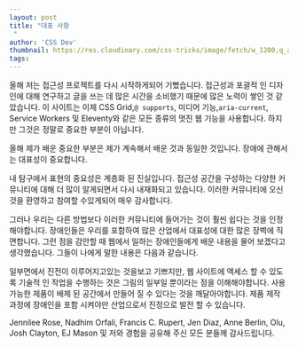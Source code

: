 ```yaml
---
layout: post
title: "대표 사항
 "
author: 'CSS Dev'
thumbnail: https://res.cloudinary.com/css-tricks/image/fetch/w_1200,q_auto,f_auto/https://css-tricks.com/wp-content/uploads/2020/12/Screen-Shot-2020-12-14-at-4.28.51-PM.png
tags: 
---
```



올해 저는 접근성 프로젝트를 다시 시작하게되어 기뻤습니다.
 접근성과 포괄적 인 디자인에 대해 연구하고 글을 쓰는 데 많은 시간을 소비했기 때문에 많은 노력이 쌓인 것 같았습니다.
 이 사이트는 이제 CSS Grid,`@ supports`, 미디어 기능,`aria-current`, Service Workers 및 Eleventy와 같은 모든 종류의 멋진 웹 기능을 사용합니다.
 하지만 그것은 정말로 중요한 부분이 아닙니다.
 

올해 제가 배운 중요한 부분은 제가 계속해서 배운 것과 동일한 것입니다. 장애에 관해서는 대표성이 중요합니다.
 

내 탐구에서 표현의 중요성은 계층화 된 진실입니다. 접근성 공간을 구성하는 다양한 커뮤니티에 대해 더 많이 알게되면서 다시 내재화되고 있습니다.
 이러한 커뮤니티에 오신 것을 환영하고 참여할 수있게되어 매우 감사합니다.
 

그러나 우리는 다른 방법보다 이러한 커뮤니티에 들어가는 것이 훨씬 쉽다는 것을 인정해야합니다.
 장애인들은 우리를 포함하여 많은 산업에서 대표성에 대한 많은 장벽에 직면합니다.
 그런 점을 감안할 때 웹에서 일하는 장애인들에게 배운 내용을 물어 보겠다고 생각했습니다.
 그들이 나에게 말한 내용은 다음과 같습니다.
 

일부면에서 진전이 이루어지고있는 것을보고 기쁘지만, 웹 사이트에 액세스 할 수 있도록 기술적 인 작업을 수행하는 것은 그림의 일부일 뿐이라는 점을 이해해야합니다.
 사용 가능한 제품이 배제 된 공간에서 만들어 질 수 있다는 것을 깨달아야합니다.
 제품 제작 과정에 장애인을 포함 시켜야만 산업으로서 진정으로 발전 할 수 있습니다.
 

Jennilee Rose, Nadhim Orfali, Francis C. Rupert, Jen Diaz, Anne Berlin, Olu, Josh Clayton, EJ Mason 및 저와 경험을 공유해 주신 모든 분들께 감사드립니다.
 